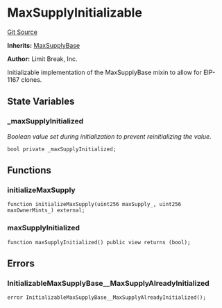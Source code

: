 # MaxSupplyInitializable
[Git Source](https://github.com/zanzai-dev/creator-token-standards/blob/e3ca932d2edc594487078ba2c4da4e803f84d6a3/src/minting/MaxSupply.sol)

**Inherits:**
[MaxSupplyBase](/src/minting/MaxSupply.sol/abstract.MaxSupplyBase.md)

**Author:**
Limit Break, Inc.

Initializable implementation of the MaxSupplyBase mixin to allow for EIP-1167 clones.


## State Variables
### _maxSupplyInitialized
*Boolean value set during initialization to prevent reinitializing the value.*


```solidity
bool private _maxSupplyInitialized;
```


## Functions
### initializeMaxSupply


```solidity
function initializeMaxSupply(uint256 maxSupply_, uint256 maxOwnerMints_) external;
```

### maxSupplyInitialized


```solidity
function maxSupplyInitialized() public view returns (bool);
```

## Errors
### InitializableMaxSupplyBase__MaxSupplyAlreadyInitialized

```solidity
error InitializableMaxSupplyBase__MaxSupplyAlreadyInitialized();
```

